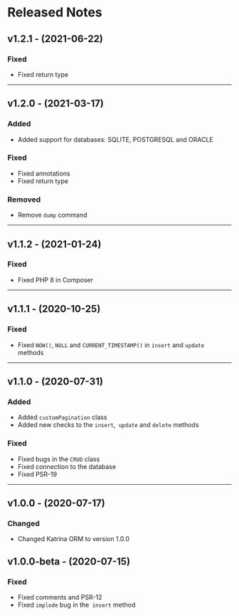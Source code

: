 # Released Notes

## v1.2.1 - (2021-06-22)

### Fixed

- Fixed return type
------------------------------------------------------------------------

## v1.2.0 - (2021-03-17)

### Added

- Added support for databases: SQLITE, POSTGRESQL and ORACLE

### Fixed

- Fixed annotations
- Fixed return type

### Removed

- Remove `dump` command
------------------------------------------------------------------------

## v1.1.2 - (2021-01-24)

### Fixed

- Fixed PHP 8 in Composer
------------------------------------------------------------------------

## v1.1.1 - (2020-10-25)

### Fixed

- Fixed `NOW()`, `NULL` and `CURRENT_TIMESTAMP()` in `insert` and `update` methods
------------------------------------------------------------------------

## v1.1.0 - (2020-07-31)

### Added

- Added `customPagination` class
- Added new checks to the `insert`,` update` and `delete` methods

### Fixed

- Fixed bugs in the `CRUD` class
- Fixed connection to the database
- Fixed PSR-19
------------------------------------------------------------------------
## v1.0.0 - (2020-07-17)

### Changed

- Changed Katrina ORM to version 1.0.0

## v1.0.0-beta - (2020-07-15)

### Fixed

- Fixed comments and PSR-12
- Fixed `implode` bug in the` insert` method
